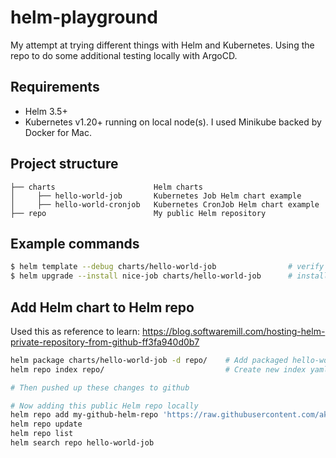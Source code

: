 # helm-playground

My attempt at trying different things with Helm and Kubernetes. Using the repo to do some additional testing locally with ArgoCD.

## Requirements

* Helm 3.5+
* Kubernetes v1.20+ running on local node(s). I used Minikube backed by Docker for Mac.

## Project structure

```
├── charts                      Helm charts
│     ├── hello-world-job       Kubernetes Job Helm chart example
│     ├── hello-world-cronjob   Kubernetes CronJob Helm chart example
├── repo                        My public Helm repository
```

## Example commands

```bash
$ helm template --debug charts/hello-world-job                # verify Helm templating
$ helm upgrade --install nice-job charts/hello-world-job      # install a job
```

## Add Helm chart to Helm repo

Used this as reference to learn: https://blog.softwaremill.com/hosting-helm-private-repository-from-github-ff3fa940d0b7

```bash
helm package charts/hello-world-job -d repo/    # Add packaged hello-world-job chart to repo/
helm repo index repo/                           # Create new index yaml referencing charts

# Then pushed up these changes to github

# Now adding this public Helm repo locally
helm repo add my-github-helm-repo 'https://raw.githubusercontent.com/akang1108/helm-playground/master/repo/'
helm repo update
helm repo list
helm search repo hello-world-job
```

